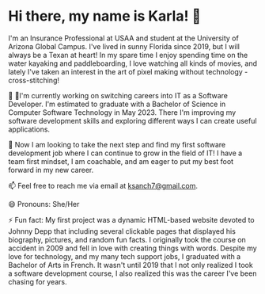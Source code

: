 # Hi there, my name is **Karla**! 👋
I'm an Insurance Professional at USAA and student at the University of Arizona Global Campus. I've lived in sunny Florida since 2019, but I will always be a Texan at heart! In my spare time I enjoy spending time on the water kayaking and paddleboarding, I love watching all kinds of movies, and lately I've taken an interest in the art of pixel making without technology - cross-stitching!

🔭 🌱I'm currently working on switching careers into IT as a Software Developer. I'm estimated to graduate with a Bachelor of Science in Computer Software Technology in May 2023. There I'm improving my software development skills and exploring different ways I can create useful applications.

👯 Now I am looking to take the next step and find my first software development job where I can continue to grow in the field of IT! I have a team first mindset, I am coachable, and am eager to put my best foot forward in my new career.

📫 Feel free to reach me via email at ksanch7@gmail.com.

😄 Pronouns: She/Her

⚡ Fun fact: My first project was a dynamic HTML-based website devoted to Johnny Depp that including several clickable pages that displayed his biography, pictures, and random fun facts. I originally took the course on accident in 2009 and fell in love with creating things with words. Despite my love for technology, and my many tech support jobs, I graduated with a Bachelor of Arts in French. It wasn't until 2019 that I not only realized I took a software development course, I also realized this was the career I've been chasing for years. 
